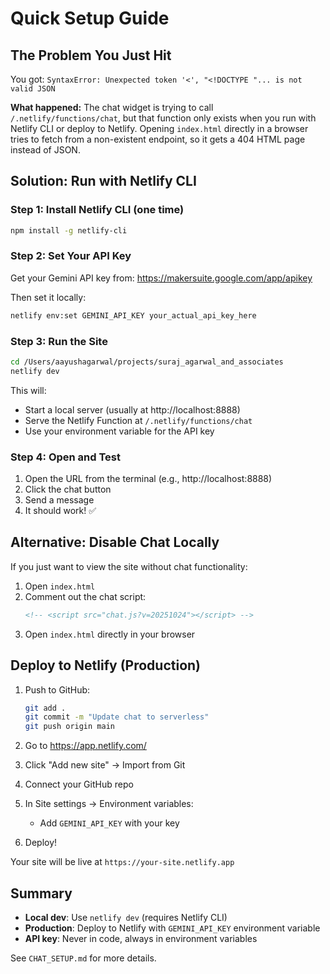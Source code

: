 # Quick Setup Guide

## The Problem You Just Hit

You got: `SyntaxError: Unexpected token '<', "<!DOCTYPE "... is not valid JSON`

**What happened:** The chat widget is trying to call `/.netlify/functions/chat`, but that function only exists when you run with Netlify CLI or deploy to Netlify. Opening `index.html` directly in a browser tries to fetch from a non-existent endpoint, so it gets a 404 HTML page instead of JSON.

## Solution: Run with Netlify CLI

### Step 1: Install Netlify CLI (one time)

```bash
npm install -g netlify-cli
```

### Step 2: Set Your API Key

Get your Gemini API key from: https://makersuite.google.com/app/apikey

Then set it locally:

```bash
netlify env:set GEMINI_API_KEY your_actual_api_key_here
```

### Step 3: Run the Site

```bash
cd /Users/aayushagarwal/projects/suraj_agarwal_and_associates
netlify dev
```

This will:
- Start a local server (usually at http://localhost:8888)
- Serve the Netlify Function at `/.netlify/functions/chat`
- Use your environment variable for the API key

### Step 4: Open and Test

1. Open the URL from the terminal (e.g., http://localhost:8888)
2. Click the chat button
3. Send a message
4. It should work! ✅

## Alternative: Disable Chat Locally

If you just want to view the site without chat functionality:

1. Open `index.html`
2. Comment out the chat script:
   ```html
   <!-- <script src="chat.js?v=20251024"></script> -->
   ```
3. Open `index.html` directly in your browser

## Deploy to Netlify (Production)

1. Push to GitHub:
   ```bash
   git add .
   git commit -m "Update chat to serverless"
   git push origin main
   ```

2. Go to https://app.netlify.com/
3. Click "Add new site" → Import from Git
4. Connect your GitHub repo
5. In Site settings → Environment variables:
   - Add `GEMINI_API_KEY` with your key
6. Deploy!

Your site will be live at `https://your-site.netlify.app`

## Summary

- **Local dev**: Use `netlify dev` (requires Netlify CLI)
- **Production**: Deploy to Netlify with `GEMINI_API_KEY` environment variable
- **API key**: Never in code, always in environment variables

See `CHAT_SETUP.md` for more details.
